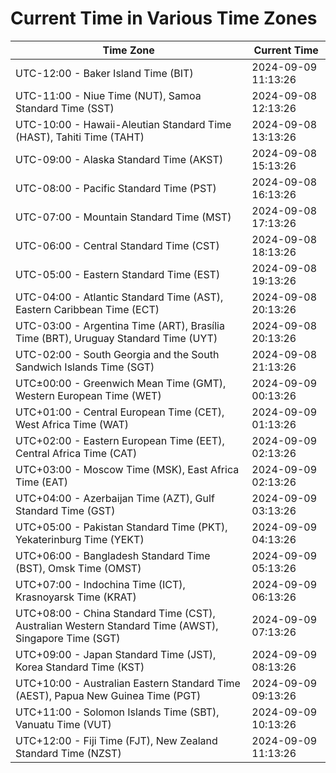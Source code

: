 # Current Time in Various Time Zones

| Time Zone | Current Time |
|-----------|--------------|
| UTC-12:00 - Baker Island Time (BIT) | 2024-09-09 11:13:26 |
| UTC-11:00 - Niue Time (NUT), Samoa Standard Time (SST) | 2024-09-08 12:13:26 |
| UTC-10:00 - Hawaii-Aleutian Standard Time (HAST), Tahiti Time (TAHT) | 2024-09-08 13:13:26 |
| UTC-09:00 - Alaska Standard Time (AKST) | 2024-09-08 15:13:26 |
| UTC-08:00 - Pacific Standard Time (PST) | 2024-09-08 16:13:26 |
| UTC-07:00 - Mountain Standard Time (MST) | 2024-09-08 17:13:26 |
| UTC-06:00 - Central Standard Time (CST) | 2024-09-08 18:13:26 |
| UTC-05:00 - Eastern Standard Time (EST) | 2024-09-08 19:13:26 |
| UTC-04:00 - Atlantic Standard Time (AST), Eastern Caribbean Time (ECT) | 2024-09-08 20:13:26 |
| UTC-03:00 - Argentina Time (ART), Brasília Time (BRT), Uruguay Standard Time (UYT) | 2024-09-08 20:13:26 |
| UTC-02:00 - South Georgia and the South Sandwich Islands Time (SGT) | 2024-09-08 21:13:26 |
| UTC±00:00 - Greenwich Mean Time (GMT), Western European Time (WET) | 2024-09-09 00:13:26 |
| UTC+01:00 - Central European Time (CET), West Africa Time (WAT) | 2024-09-09 01:13:26 |
| UTC+02:00 - Eastern European Time (EET), Central Africa Time (CAT) | 2024-09-09 02:13:26 |
| UTC+03:00 - Moscow Time (MSK), East Africa Time (EAT) | 2024-09-09 02:13:26 |
| UTC+04:00 - Azerbaijan Time (AZT), Gulf Standard Time (GST) | 2024-09-09 03:13:26 |
| UTC+05:00 - Pakistan Standard Time (PKT), Yekaterinburg Time (YEKT) | 2024-09-09 04:13:26 |
| UTC+06:00 - Bangladesh Standard Time (BST), Omsk Time (OMST) | 2024-09-09 05:13:26 |
| UTC+07:00 - Indochina Time (ICT), Krasnoyarsk Time (KRAT) | 2024-09-09 06:13:26 |
| UTC+08:00 - China Standard Time (CST), Australian Western Standard Time (AWST), Singapore Time (SGT) | 2024-09-09 07:13:26 |
| UTC+09:00 - Japan Standard Time (JST), Korea Standard Time (KST) | 2024-09-09 08:13:26 |
| UTC+10:00 - Australian Eastern Standard Time (AEST), Papua New Guinea Time (PGT) | 2024-09-09 09:13:26 |
| UTC+11:00 - Solomon Islands Time (SBT), Vanuatu Time (VUT) | 2024-09-09 10:13:26 |
| UTC+12:00 - Fiji Time (FJT), New Zealand Standard Time (NZST) | 2024-09-09 11:13:26 |
